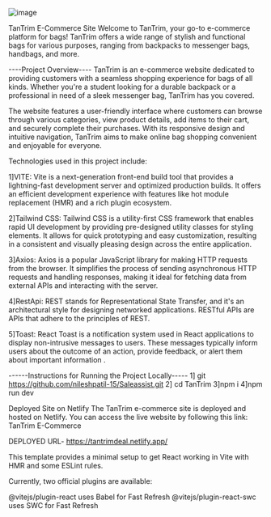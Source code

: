 ![image](https://github.com/nileshpatil-15/Saleassist/assets/113256649/e4b367e8-173e-409e-9868-9c1465ff0118)



TanTrim E-Commerce Site Welcome to TanTrim, your go-to e-commerce platform for bags! TanTrim offers a wide range of stylish and functional bags for various purposes, ranging from backpacks to messenger bags, handbags, and more.

----Project Overview---- TanTrim is an e-commerce website dedicated to providing customers with a seamless shopping experience for bags of all kinds. Whether you're a student looking for a durable backpack or a professional in need of a sleek messenger bag, TanTrim has you covered.

The website features a user-friendly interface where customers can browse through various categories, view product details, add items to their cart, and securely complete their purchases. With its responsive design and intuitive navigation, TanTrim aims to make online bag shopping convenient and enjoyable for everyone.

Technologies used in this project include:

1]VITE:
     Vite is a next-generation front-end build tool that provides a lightning-fast development server and optimized production builds. It offers an efficient development experience with features like hot module replacement (HMR) and a rich plugin ecosystem.

2]Tailwind CSS: 
             Tailwind CSS is a utility-first CSS framework that enables rapid UI development by providing pre-designed utility classes for styling elements. It allows for quick prototyping and easy customization, resulting in a consistent and visually pleasing design across the entire application.

3]Axios:
      Axios is a popular JavaScript library for making HTTP requests from the browser. It simplifies the process of sending asynchronous HTTP requests and handling responses, making it ideal for fetching data from external APIs and interacting with the server.
      
4]RestApi:
         REST stands for Representational State Transfer, and it's an architectural style for designing networked applications. RESTful APIs are APIs that adhere to the principles of REST.

5]Toast:
      React Toast is a notification system used in React applications to display non-intrusive messages to users. These messages typically inform users about the outcome of an action, provide feedback, or alert them about important information .

------Instructions for Running the Project Locally----- 
1] git https://github.com/nileshpatil-15/Saleassist.git
2] cd TanTrim
3]npm i
4]npm run dev 

Deployed Site on Netlify The TanTrim e-commerce site is deployed and hosted on Netlify. You can access the live website by following this link: TanTrim E-Commerce

DEPLOYED URL- https://tantrimdeal.netlify.app/

This template provides a minimal setup to get React working in Vite with HMR and some ESLint rules.

Currently, two official plugins are available:

@vitejs/plugin-react uses Babel for Fast Refresh 
@vitejs/plugin-react-swc uses SWC for Fast Refresh
